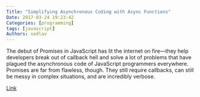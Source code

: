 ```yaml
---
Title: "Simplifying Asynchronous Coding with Async Functions"
Date: 2017-03-24 19:23:42
Categories: [programming]
tags: [javascript]
Authors: sedlav
---
```


The debut of Promises in JavaScript has lit the internet on fire—they help developers break out of callback hell and solve a lot of problems that have plagued the asynchronous code of JavaScript programmers everywhere. Promises are far from flawless, though. They still require callbacks, can still be messy in complex situations, and are incredibly verbose.

[Link](https://www.sitepoint.com/simplifying-asynchronous-coding-es7-async-functions/)
